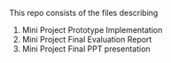 This repo consists of the files describing 
1. Mini Project Prototype Implementation
2. Mini Project Final Evaluation Report
3. Mini Project Final PPT presentation
